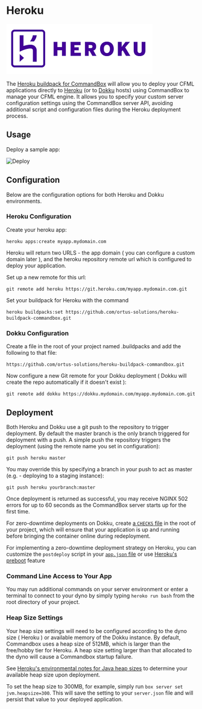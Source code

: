 # Heroku

![](../.gitbook/assets/heroku.png)

The [Heroku buildpack for CommandBox](https://github.com/ortus-solutions/heroku-buildpack-commandbox) will allow you to deploy your CFML applications directly to [Heroku](https://www.heroku.com/) \(or to [Dokku](http://dokku.viewdocs.io/dokku/) hosts\) using CommandBox to manage your CFML engine. It allows you to specify your custom server configuration settings using the CommandBox server API, avoiding additional script and configuration files during the Heroku deployment process.

## Usage

Deploy a sample app:

![Deploy](https://www.herokucdn.com/deploy/button.svg)

## Configuration

Below are the configuration options for both Heroku and Dokku environments.

### Heroku Configuration

Create your heroku app:

```text
heroku apps:create myapp.mydomain.com
```

Heroku will return two URLS - the app domain \( you can configure a custom domain later \), and the heroku repository remote url which is configured to deploy your application.

Set up a new remote for this url:

```text
git remote add heroku https://git.heroku.com/myapp.mydomain.com.git
```

Set your buildpack for Heroku with the command

```text
heroku buildpacks:set https://github.com/ortus-solutions/heroku-buildpack-commandbox.git
```

### Dokku Configuration

Create a file in the root of your project named .buildpacks and add the following to that file:

```text
https://github.com/ortus-solutions/heroku-buildpack-commandbox.git
```

Now configure a new Git remote for your Dokku deployment \( Dokku will create the repo automatically if it doesn't exist \):

```text
git remote add dokku https://dokku.mydomain.com/myapp.mydomain.com.git
```

## Deployment

Both Heroku and Dokku use a git push to the repository to trigger deployment. By default the master branch is the only branch triggered for deployment with a push. A simple push the repository triggers the deployment \(using the remote name you set in configuration\):

```text
git push heroku master
```

You may override this by specifying a branch in your push to act as master \(e.g. - deploying to a staging instance\):

```text
git push heroku yourbranch:master
```

Once deployment is returned as successful, you may receive NGINX 502 errors for up to 60 seconds as the CommandBox server starts up for the first time.

For zero-downtime deployments on Dokku, create [a `CHECKS` file](http://dokku.viewdocs.io/dokku/deployment/zero-downtime-deploys/) in the root of your project, which will ensure that your application is up and running before bringing the container online during redeployment.

For implementing a zero-downtime deployment strategy on Heroku, you can customize the `postdeploy` script in your [`app.json` file](https://devcenter.heroku.com/articles/app-json-schema) or use [Heroku's preboot](https://devcenter.heroku.com/articles/preboot) feature

### Command Line Access to Your App

You may run additional commands on your server environment or enter a terminal to connect to your dyno by simply typing `heroko run bash` from the root directory of your project.

### Heap Size Settings

Your heap size settings will need to be configured according to the dyno size \( Heroku \) or available memory of the Dokku instance. By default, Commandbox uses a heap size of 512MB, which is larger than the free/hobby tier for Heroku. A heap size setting larger than that allocated to the dyno will cause a Commandbox startup failure.

See [Heroku's environmental notes for Java heap sizes](https://devcenter.heroku.com/articles/java-support#adjusting-environment-for-a-dyno-size) to determine your available heap size upon deployment.

To set the heap size to 300MB, for example, simply run `box server set jvm.heapsize=300`. This will save the setting to your `server.json` file and will persist that value to your deployed application.

